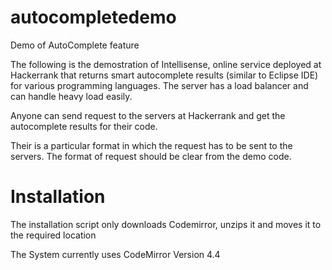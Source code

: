 autocompletedemo
================

Demo of AutoComplete feature


The following is the demostration of Intellisense, online service deployed at Hackerrank that returns smart autocomplete results (similar to Eclipse IDE) for various programming languages. The server has a load balancer and can handle heavy load easily.

Anyone can send request to the servers at Hackerrank and get the autocomplete results for their code.

Their is a particular format in which the request has to be sent to the servers. The format of request should be clear from the demo code.

Installation
================

The installation script only downloads Codemirror, unzips it and moves it to the required location

The System currently uses CodeMirror Version 4.4
